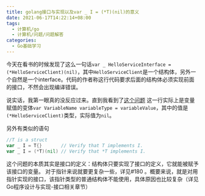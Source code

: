 ```yaml
---
title: golang接口与实现以及var _ I = (*T)(nil)的意义
date: 2021-06-17T14:22:14+08:00
tags:
  - 计算机/go
  - 计算机/问题/问题解答
categories:
  - Go基础学习
---
```


今天在看书的时候发现了这么一句话`var _ HelloServiceInterface = (*HelloServiceClient)(nil)`，其中`HelloServiceClient`是一个结构体，另外一个自然是一个interface。代码的作者称这行代码要求后面的结构体必须实现前面的接口，不然会出现编译错误。

说实话，我第一眼真的没反应过来。直到我看到了[这个问题](https://stackoverflow.com/questions/33089523/how-to-mark-golang-struct-as-implementing-interface)
这一行实际上是变量赋值的变体`var VariableName variableType = variableValue`，其中的值是`(*HelloServiceClient)`类型，实际值为`nil`。

另外有类似的语句
```go
//T is a struct
var _ I = T{}       // Verify that T implements I.
var _ I = (*T)(nil) // Verify that *T implements I.
```
这个问题的本质其实是接口的定义：结构体只要实现了接口的定义，它就能被赋予该接口的变量。
对于指针来说就要更复杂一些，详见#180 。概要来说，就是对用指针实现的接口，该指针类型的普通结构体不能使用，具体原因也比较复杂（详见Go程序设计与实现-接口相关章节）
